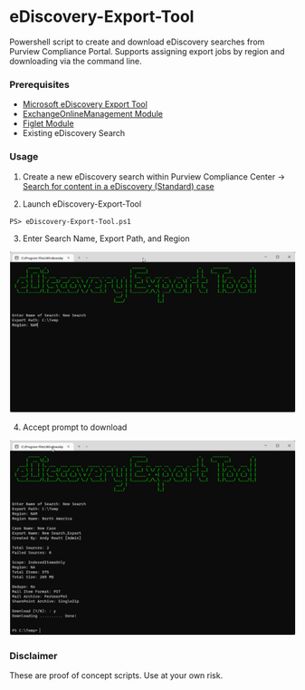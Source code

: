 # eDiscovery-Export-Tool

Powershell script to create and download eDiscovery searches from Purview Compliance Portal. Supports assigning export jobs by region and downloading via the command line.

### Prerequisites

- [Microsoft eDiscovery Export Tool](https://complianceclientsdf.blob.core.windows.net/v16/Microsoft.Office.Client.Discovery.UnifiedExportTool.application)
- [ExchangeOnlineManagement Module](https://www.powershellgallery.com/packages/ExchangeOnlineManagement/)
- [Figlet Module](https://www.powershellgallery.com/packages/Figlet/)
- Existing eDiscovery Search

### Usage

1. Create a new eDiscovery search within Purview Compliance Center 
	&rarr; [Search for content in a eDiscovery (Standard) case](https://learn.microsoft.com/en-us/microsoft-365/compliance/ediscovery-search-for-content?source=recommendations&view=o365-worldwide)
	<p>

2. Launch eDiscovery-Export-Tool

```
PS> eDiscovery-Export-Tool.ps1
```

3. Enter Search Name, Export Path, and Region

<img src="imgs/image1.png" style="border: 1px solid white">

4. Accept prompt to download

<img src="imgs/image2.png" style="border: 1px solid white">

### Disclaimer

These are proof of concept scripts. Use at your own risk.

